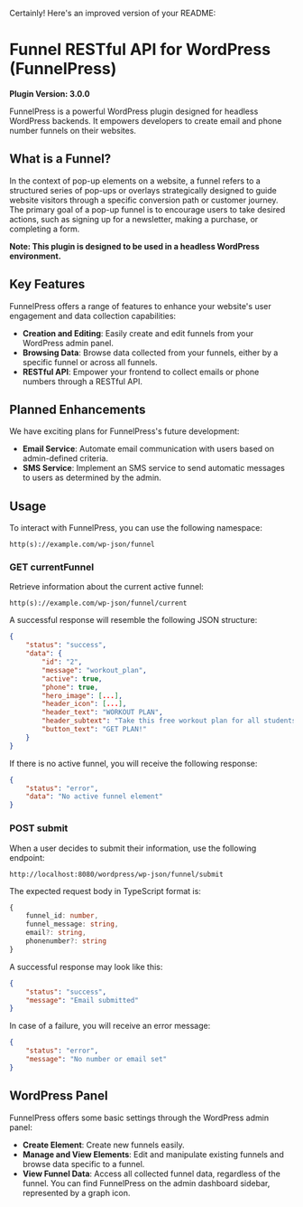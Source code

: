 Certainly! Here's an improved version of your README:

# Funnel RESTful API for WordPress (FunnelPress)

**Plugin Version: 3.0.0**

FunnelPress is a powerful WordPress plugin designed for headless WordPress backends. It empowers developers to create email and phone number funnels on their websites.

## What is a Funnel?

In the context of pop-up elements on a website, a funnel refers to a structured series of pop-ups or overlays strategically designed to guide website visitors through a specific conversion path or customer journey. The primary goal of a pop-up funnel is to encourage users to take desired actions, such as signing up for a newsletter, making a purchase, or completing a form.

**Note: This plugin is designed to be used in a headless WordPress environment.**

## Key Features

FunnelPress offers a range of features to enhance your website's user engagement and data collection capabilities:

- **Creation and Editing**: Easily create and edit funnels from your WordPress admin panel.
- **Browsing Data**: Browse data collected from your funnels, either by a specific funnel or across all funnels.
- **RESTful API**: Empower your frontend to collect emails or phone numbers through a RESTful API.

## Planned Enhancements

We have exciting plans for FunnelPress's future development:

- **Email Service**: Automate email communication with users based on admin-defined criteria.
- **SMS Service**: Implement an SMS service to send automatic messages to users as determined by the admin.

## Usage

To interact with FunnelPress, you can use the following namespace:

```
http(s)://example.com/wp-json/funnel
```

### GET currentFunnel

Retrieve information about the current active funnel:

```
http(s)://example.com/wp-json/funnel/current
```

A successful response will resemble the following JSON structure:

```json
{
    "status": "success",
    "data": {
        "id": "2",
        "message": "workout_plan",
        "active": true,
        "phone": true,
        "hero_image": [...],
        "header_icon": [...],
        "header_text": "WORKOUT PLAN",
        "header_subtext": "Take this free workout plan for all students in any discipline of martial arts",
        "button_text": "GET PLAN!"
    }
}
```

If there is no active funnel, you will receive the following response:

```json
{
	"status": "error",
	"data": "No active funnel element"
}
```

### POST submit

When a user decides to submit their information, use the following endpoint:

```
http://localhost:8080/wordpress/wp-json/funnel/submit
```

The expected request body in TypeScript format is:

```typescript
{
	funnel_id: number,
	funnel_message: string,
	email?: string,
	phonenumber?: string
}
```

A successful response may look like this:

```json
{
	"status": "success",
	"message": "Email submitted"
}
```

In case of a failure, you will receive an error message:

```json
{
	"status": "error",
	"message": "No number or email set"
}
```

## WordPress Panel

FunnelPress offers some basic settings through the WordPress admin panel:

- **Create Element**: Create new funnels easily.
- **Manage and View Elements**: Edit and manipulate existing funnels and browse data specific to a funnel.
- **View Funnel Data**: Access all collected funnel data, regardless of the funnel. You can find FunnelPress on the admin dashboard sidebar, represented by a graph icon.
